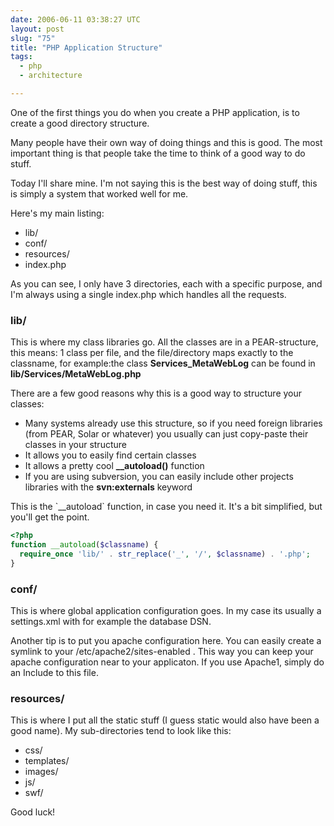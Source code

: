 ```yaml
---
date: 2006-06-11 03:38:27 UTC
layout: post
slug: "75"
title: "PHP Application Structure"
tags:
  - php
  - architecture

---
```

<p>One of the first things you do when you create a <span>PHP</span> application, is to create a good directory structure.</p>

<p>Many people have their own way of doing things and this is good. The most important thing is that people take the time to think of a good way to do stuff.</p>

<p>Today I'll share mine. I'm not saying this is the best way of doing stuff, this is simply a system that worked well for me.</p>

<p>Here's my main listing:</p>

<ul>
<li>lib/</li>
<li>conf/</li>
<li>resources/</li>
<li>index.php</li>
</ul>
<p>As you can see, I only have 3 directories, each with a specific purpose, and I'm always using a single index.php which handles all the requests.</p>

<h3>lib/</h3>

<p>This is where my class libraries go. All the classes are in a PEAR-structure, this means: 1 class per file, and the file/directory maps exactly to the classname, for example:the class <strong>Services_MetaWebLog</strong> can be found in <strong>lib/Services/MetaWebLog.php</strong></p>

<p>There are a few good reasons why this is a good way to structure your classes:</p>

<ul>
  <li>Many systems already use this structure, so if you need foreign libraries (from PEAR, Solar or whatever) you usually can just copy-paste their classes in your structure</li>
  <li>It allows you to easily find certain classes</li>
  <li>It allows a pretty cool <strong>__autoload()</strong> function</li>
  <li>If you are using subversion, you can easily include other projects libraries with the <strong>svn:externals</strong> keyword</li>
</ul>
<p>This is the `__autoload` function, in case you need it. It's a bit simplified, but you'll get the point.</p>

```php
<?php
function __autoload($classname) {
  require_once 'lib/' . str_replace('_', '/', $classname) . '.php';
}
```

<h3>conf/</h3>

<p>This is where global application configuration goes. In my case its usually a settings.xml with for example the database DSN.</p>

<p>Another tip is to put you apache configuration here. You can easily create a symlink to your /etc/apache2/sites-enabled . This way you can keep your apache configuration near to your applicaton. If you use Apache1, simply do an Include to this file.</p>

<h3>resources/</h3>

<p>
  This is where I put all the static stuff (I guess static would also have been a good name). My sub-directories tend to look like this:
</p>

<ul>
  <li>css/</li>
  <li>templates/</li>
  <li>images/</li>
  <li>js/</li>
  <li>swf/</li>
</ul>

<p>Good luck!</p>
